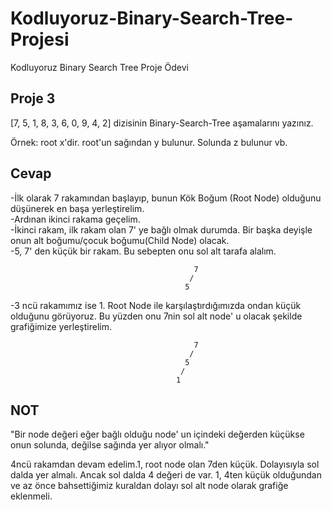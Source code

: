 # Kodluyoruz-Binary-Search-Tree-Projesi
Kodluyoruz Binary Search Tree Proje Ödevi

## Proje 3  
[7, 5, 1, 8, 3, 6, 0, 9, 4, 2] dizisinin Binary-Search-Tree aşamalarını yazınız.  

Örnek: root x'dir. root'un sağından y bulunur. Solunda z bulunur vb.  

## Cevap    

-İlk olarak 7 rakamından başlayıp, bunun Kök Boğum (Root Node) olduğunu düşünerek en başa yerleştirelim.   
-Ardınan ikinci rakama geçelim.  
-İkinci rakam, ilk rakam olan 7' ye bağlı olmak durumda. Bir başka deyişle onun alt boğumu/çocuk boğumu(Child Node) olacak.   
-5, 7' den küçük bir rakam. Bu sebepten onu sol alt tarafa alalım.

                                             7
                                            /
                                           5   
-3 ncü rakamımız ise 1. Root Node ile karşılaştırdığımızda ondan küçük olduğunu görüyoruz. Bu yüzden onu 7nin sol alt node' u olacak şekilde grafiğimize yerleştirelim.  

                                             7
                                            /
                                           5
                                          /
                                         1    
## NOT
"Bir node değeri eğer bağlı olduğu node' un içindeki değerden küçükse onun solunda, değilse sağında yer alıyor olmalı."  

4ncü rakamdan devam edelim.1, root node olan 7den küçük. Dolayısıyla sol dalda yer almalı. Ancak sol dalda 4 değeri de var. 1, 4ten küçük olduğundan ve az önce bahsettiğimiz kuraldan dolayı sol alt node olarak grafiğe eklenmeli.
                                         
                                        
                                           

                                           
                                        
